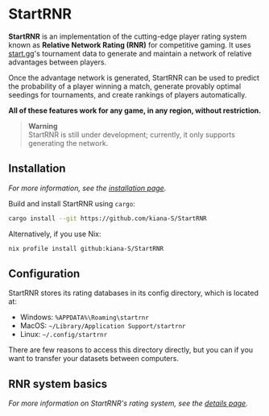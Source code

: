 # StartRNR

**StartRNR** is an implementation of the cutting-edge player rating system known
as **Relative Network Rating (RNR)** for competitive gaming. It uses
[start.gg](https://www.start.gg/)'s tournament data to generate and maintain a
network of relative advantages between players.

Once the advantage network is generated, StartRNR can be used to predict the
probability of a player winning a match, generate provably optimal seedings for
tournaments, and create rankings of players automatically.

**All of these features work for any game, in any region, without restriction.**

> **Warning**<br>
> StartRNR is still under development; currently, it only supports generating the network.

## Installation

*For more information, see the [installation page](INSTALL.md).*

Build and install StartRNR using `cargo`:

``` sh
cargo install --git https://github.com/kiana-S/StartRNR
```

Alternatively, if you use Nix:

``` sh
nix profile install github:kiana-S/StartRNR
```

## Configuration

StartRNR stores its rating databases in its config directory, which is located at:

- Windows: `%APPDATA%\Roaming\startrnr`
- MacOS: `~/Library/Application Support/startrnr`
- Linux: `~/.config/startrnr`

There are few reasons to access this directory directly, but you can if you want to transfer your
datasets between computers.

## RNR system basics

*For more information on StartRNR's rating system, see the [details page](DETAILS.md).*
